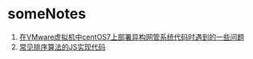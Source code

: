 # someNotes

1. [在VMware虚拟机中centOS7上部署异构网管系统代码时遇到的一些问题](https://github.com/szm1002/someNotes/blob/master/%E5%BC%82%E6%9E%84%E7%BD%91%E7%AE%A1%E7%B3%BB%E7%BB%9F%E9%83%A8%E7%BD%B2%E9%81%87%E5%88%B0%E7%9A%84%E9%97%AE%E9%A2%98)
2. [常见排序算法的JS实现代码](https://github.com/szm1002/someNotes/blob/master/sorting-algorithm-in-js.js)
